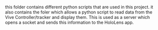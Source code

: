 this folder contains different python scripts that are used in this project.
it also contains the foler which allows a python script to read data from the Vive Controller/tracker and display them. This is used as a server which opens a socket and sends this information to the HoloLens app.